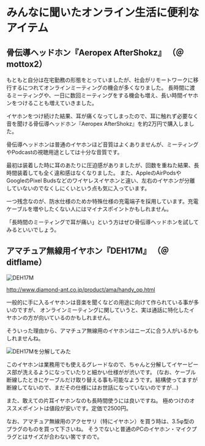 # みんなに聞いたオンライン生活に便利なアイテム

## 骨伝導ヘッドホン『Aeropex AfterShokz』 （＠mottox2）

もともと自分は在宅勤務の形態をとっていましたが、社会がリモートワークに移行するにつれてオンラインミーティングの機会が多くなりました。
長時間に渡るミーティングや、一日に数回ミーティングをする機会も増え、長い時間イヤホンをつけることも増えていきました。

イヤホンをつけ続けた結果、耳が痛くなってしまったので、耳に触れず必要なく音を聞ける骨伝導ヘッドホン『Aeropex AfterShokz』を約2万円で購入しました。

骨伝導ヘッドホンは普通のイヤホンほど音質はよくありませんが、ミーティングやPodcastの視聴用途としては十分な音質です。

最初は装着した時に耳のあたりに圧迫感がありましたが、回数を重ねた結果、長時間装着しても全く違和感はなくなりました。
また、AppleのAirPodsやGoogleのPixel Budsなどのワイヤレスイヤホンと違い、左右のイヤホンが分離していないのでなくしにくいという点も気に入っています。

一つ残念なのが、防水仕様のためか特殊仕様の充電端子を採用しています。充電ケーブルを増やしたくない人にはマイナスポイントかもしれません。

「長時間のミーティングで耳が痛い」という方はぜひ骨伝導ヘッドホンを試してみるといいでしょう。

## アマチュア無線用イヤホン『DEH17M』 （＠ditflame）

![DEH17M](images/chap-remote-work/DEH17M_1.JPG?scale=0.7)

http://www.diamond-ant.co.jp/product/ama/handy_op.html

一般的に手に入るイヤホンは音楽を聞くなどの用途に向けて作られている事が多いのですが、
オンラインミーティングに関していうと、実は通話に特化したイヤホンの方が向いているのかもしれません。

そういった理由から、アマチュア無線用のイヤホンはニーズに合う人がいるかもしれませんね。

![DEH17Mを分解してみた](images/chap-remote-work/DEH17M_2.JPG?scale=0.7)

このイヤホンは業務用でも使えるグレードなので、ちゃんと分解してイヤーピース部が洗えるようになっていたりと細かい仕様がが渋いです。
(なお、ケーブル断線したときにケーブルだけ取り替える事も可能なようです。結構使ってますが断線してないので、まだその仕様にはお世話になっていないのですが…)

また、敢えての片耳イヤホンなのも長時間使うには良いですね。
極めつけのオススメポイントは値段が安いです。定価で2500円。

なお、アマチュア無線用のアクセサリ（特にイヤホン）を買う時は、3.5φ型のプラグのものを買って下さいね。
そうでないと普通のPCのイヤホン・マイクプラグとはサイズが合わない筈ですので。
